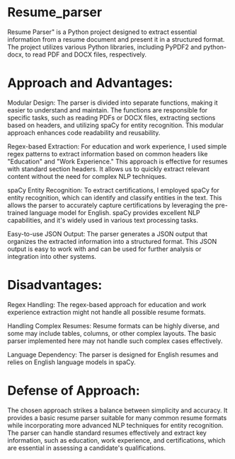 # Resume_parser
Resume Parser" is a Python project designed to extract essential information from a resume document and present it in a structured format. The project utilizes various Python libraries, including PyPDF2 and python-docx, to read PDF and DOCX files, respectively.

# Approach and Advantages:

Modular Design: The parser is divided into separate functions, making it easier to understand and maintain. The functions are responsible for specific tasks, such as reading PDFs or DOCX files, extracting sections based on headers, and utilizing spaCy for entity recognition. This modular approach enhances code readability and reusability.

Regex-based Extraction: For education and work experience, I used simple regex patterns to extract information based on common headers like "Education" and "Work Experience." This approach is effective for resumes with standard section headers. It allows us to quickly extract relevant content without the need for complex NLP techniques.

spaCy Entity Recognition: To extract certifications, I employed spaCy for entity recognition, which can identify and classify entities in the text. This allows the parser to accurately capture certifications by leveraging the pre-trained language model for English. spaCy provides excellent NLP capabilities, and it's widely used in various text processing tasks.

Easy-to-use JSON Output: The parser generates a JSON output that organizes the extracted information into a structured format. This JSON output is easy to work with and can be used for further analysis or integration into other systems.
# Disadvantages:

Regex Handling: The regex-based approach for education and work experience extraction might not handle all possible resume formats. 

Handling Complex Resumes: Resume formats can be highly diverse, and some may include tables, columns, or other complex layouts. The basic parser implemented here may not handle such complex cases effectively.

Language Dependency: The parser is designed for English resumes and relies on English language models in spaCy. 
# Defense of Approach:

The chosen approach strikes a balance between simplicity and accuracy. It provides a basic resume parser suitable for many common resume formats while incorporating more advanced NLP techniques for entity recognition. The parser can handle standard resumes effectively and extract key information, such as education, work experience, and certifications, which are essential in assessing a candidate's qualifications.
